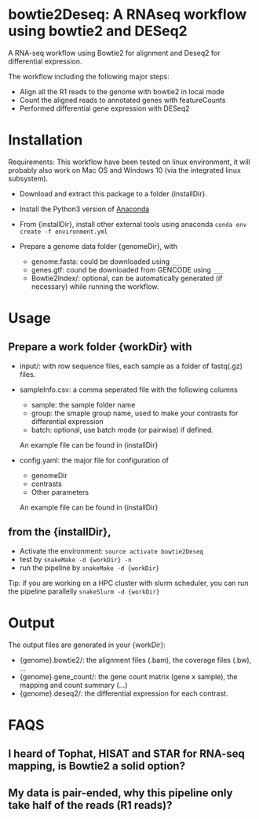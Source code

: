 # bowtie2Deseq: A RNAseq workflow using bowtie2 and DESeq2
A RNA-seq workflow using Bowtie2 for alignment and Deseq2 for differential expression.

The workflow including the following major steps:
* Align all the R1 reads to the genome with bowtie2 in local mode
* Count the aligned reads to annotated genes with featureCounts
* Performed differential gene expression with DESeq2

# Installation
Requirements: This workflow have been tested on linux environment, it will probably also work on Mac OS and Windows 10 (via the integrated linux subsystem).

* Download and extract this package to a folder {installDir}. 
* Install the Python3 version of [Anaconda](https://www.anaconda.com/download)
* From {installDir}, install other external tools using anaconda
```conda env create -f environment.yml```

* Prepare a genome data folder {genomeDir}, with
  * genome.fasta: could be downloaded using `___`
  * genes.gtf: cound be downloaded from GENCODE using `___`
  * Bowtie2Index/: optional, can be automatically generated (if necessary) while running the workflow.

# Usage
## Prepare a work folder {workDir} with
  * input/: with row sequence files, each sample as a folder of fastq(.gz) files.
  * sampleInfo.csv: a comma seperated file with the following columns
    * sample: the sample folder name
    * group: the smaple group name, used to make your contrasts for differential expression
    * batch: optional, use batch mode (or pairwise) if defined.
    
    An example file can be found in {installDir}
    
  * config.yaml: the major file for configuration of
    * genomeDir
    * contrasts
    * Other parameters
    
    An example file can be found in {installDir}
     
## from the {installDir},
  * Activate the environment: `source activate bowtie2Deseq`
  * test by `snakeMake -d {workDir} -n`
  * run the pipeline by `snakeMake -d {workDir}`
 
 Tip: if you are working on a HPC cluster with slurm scheduler, you can run the pipeline parallelly
 ```snakeSlurm -d {workDir}```

# Output
The output files are generated in your {workDir}:
* {genome}.bowtie2/: the alignment files (.bam), the coverage files (.bw), ...
* {genome}.gene_count/: the gene count matrix (gene x sample), the mapping and count summary (...)
* {genome}.deseq2/: the differential expression for each contrast.

# FAQS
## I heard of Tophat, HISAT and STAR for RNA-seq mapping, is Bowtie2 a solid option?
## My data is pair-ended, why this pipeline only take half of the reads (R1 reads)?
